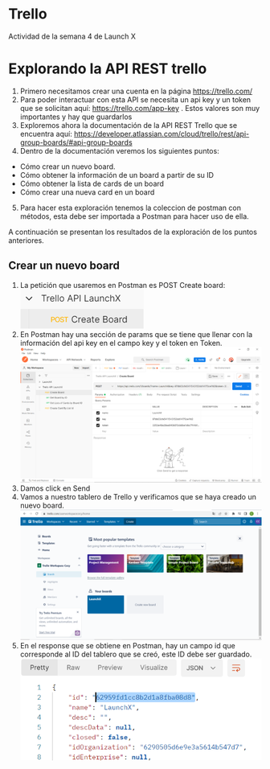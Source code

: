 # Trello
Actividad de la semana 4 de Launch X

# Explorando la API REST trello
1) Primero necesitamos crear una cuenta en la página  https://trello.com/
2) Para poder interactuar con esta API se necesita un api key y un token que se solicitan aquí: https://trello.com/app-key . Estos valores son muy importantes y hay que guardarlos
3) Exploremos ahora la documentación de la API REST Trello que se encuentra aquí: https://developer.atlassian.com/cloud/trello/rest/api-group-boards/#api-group-boards
4) Dentro de la documentación veremos los siguientes puntos:
- Cómo crear un nuevo board.
- Cómo obtener la información de un board a partir de su ID
- Cómo obtener la lista de cards de un board
- Cómo crear una nueva card en un board
5) Para hacer esta exploración tenemos la coleccion de postman con métodos, esta debe ser importada a Postman para hacer uso de ella.

A continuación se presentan los resultados de la exploración de los puntos anteriores.

## Crear un nuevo board
1) La petición que usaremos en Postman es POST Create board:  
![image](https://github.com/CeViMu/Trello/blob/main/images/CreateBoard.png)
2) En Postman hay una sección de params que se tiene que llenar con la información del api key en el campo key y el token en Token.  
![image](https://github.com/CeViMu/Trello/blob/main/images/params.png)
3) Damos click en Send  
4) Vamos a nuestro tablero de Trello y verificamos que se haya creado un nuevo board.  
![image](https://github.com/CeViMu/Trello/blob/main/images/newboard.png)
5) En el response que se obtiene en Postman, hay un campo id que corresponde al ID del tablero que se creó, este ID debe ser guardado.  
![image](https://github.com/CeViMu/Trello/blob/main/images/id.png)



